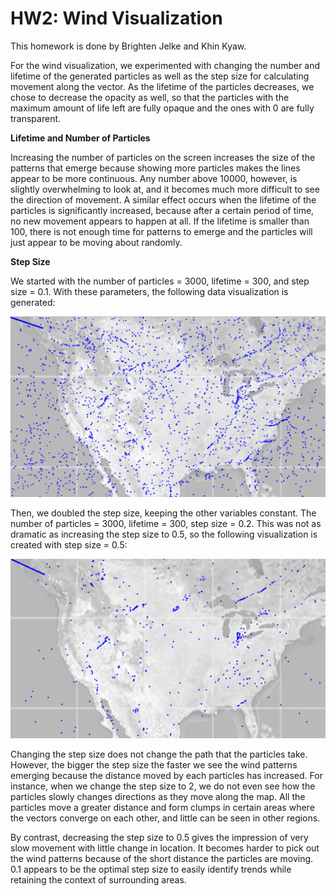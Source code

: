 # HW2: Wind Visualization


This homework is done by Brighten Jelke and Khin Kyaw.

For the wind visualization, we experimented with changing the number and lifetime of the generated particles as well as the step size for calculating movement along the vector. As the lifetime of the particles decreases, we chose to decrease the opacity as well, so that the particles with the maximum amount of life left are fully opaque and the ones with 0 are fully transparent. 

**Lifetime and Number of Particles**

Increasing the number of particles on the screen increases the size of the patterns that emerge because showing more particles makes the lines appear to be more continuous. Any number above 10000, however, is slightly overwhelming to look at, and it becomes much more difficult to see the direction of movement. A similar effect occurs when the lifetime of the particles is significantly increased, because after a certain period of time, no new movement appears to happen at all. If the lifetime is smaller than 100, there is not enough time for patterns to emerge and the particles will just appear to be moving about randomly.

**Step Size**

We started with the number of particles = 3000, lifetime = 300, and step size = 0.1.
With these parameters, the following data visualization is generated:

![alt text](https://github.com/bjelke/WindVis_HW2/blob/master/WindVis/WindVisImages/Screen%20Shot%202017-12-15%20at%206.58.05%20PM.png)

Then, we doubled the step size, keeping the other variables constant. The number of particles = 3000, lifetime = 300, step size = 0.2. This was not as dramatic as increasing the step size to 0.5, so the following visualization is created with step size = 0.5: 

![alt text](https://github.com/bjelke/WindVis_HW2/blob/master/WindVis/WindVisImages/Screen%20Shot%202017-12-15%20at%207.13.11%20PM.png)


Changing the step size does not change the path that the particles take. However, the bigger the step size the faster we see the wind patterns emerging because the distance moved by each particles has increased. For instance, when we change the step size to 2, we do not even see how the particles slowly changes directions as they move along the map. All the particles move a greater distance and form clumps in certain areas where the vectors converge on each other, and little can be seen in other regions.

By contrast, decreasing the step size to 0.5 gives the impression of very slow movement with little change in location. It becomes harder to pick out the wind patterns because of the short distance the particles are moving. 0.1 appears to be the optimal step size to easily identify trends while retaining the context of surrounding areas.
